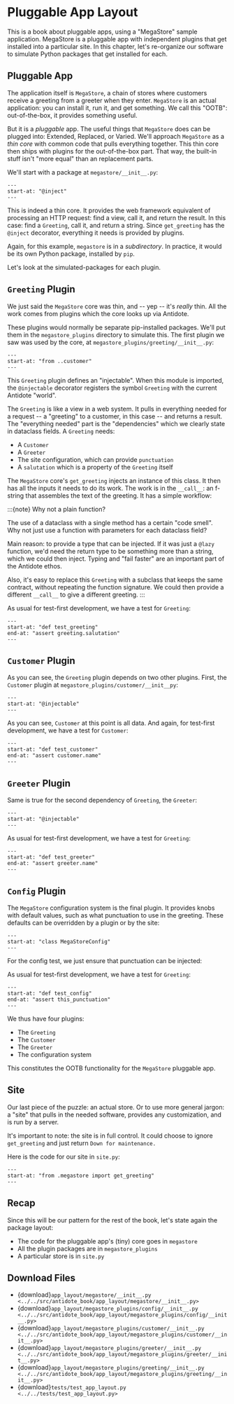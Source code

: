 # Pluggable App Layout

This is a book about pluggable apps, using a "MegaStore" sample application.
MegaStore is a pluggable app with independent plugins that get installed into a particular site.
In this chapter, let's re-organize our software to simulate Python packages that get installed for each.

## Pluggable App

The application itself is `MegaStore`, a chain of stores where customers receive a greeting from a greeter when they enter.
`MegaStore` is an actual application: you can install it, run it, and get something.
We call this "OOTB": out-of-the-box, it provides something useful.

But it is a *pluggable* app.
The useful things that `MegaStore` does can be plugged into: Extended, Replaced, or Varied.
We'll approach `MegaStore` as a *thin core* with common code that pulls everything together.
This thin core then ships with plugins for the out-of-the-box part.
That way, the built-in stuff isn't "more equal" than an replacement parts.

We'll start with a package at `megastore/__init__.py`:

```{literalinclude} ../../src/antidote_book/app_layout/megastore/__init__.py
---
start-at: "@inject"
---
```

This is indeed a thin core.
It provides the web framework equivalent of processing an HTTP request: find a view, call it, and return the result.
In this case: find a `Greeting`, call it, and return a string.
Since `get_greeting` has the `@inject` decorator, everything it needs is provided by plugins.

Again, for this example, `megastore` is in a *subdirectory*.
In practice, it would be its own Python package, installed by `pip`.

Let's look at the simulated-packages for each plugin.

## `Greeting` Plugin

We just said the `MegaStore` core was thin, and -- yep -- it's *really* thin.
All the work comes from plugins which the core looks up via Antidote.

These plugins would normally be separate pip-installed packages.
We'll put them in the `megastore_plugins` directory to simulate this.
The first plugin we saw was used by the core, at `megastore_plugins/greeting/__init__.py`:

```{literalinclude} ../../src/antidote_book/app_layout/megastore_plugins/greeting/__init__.py
---
start-at: "from ..customer"
---
```

This `Greeting` plugin defines an "injectable".
When this module is imported, the `@injectable` decorator registers the symbol `Greeting` with the current Antidote "world".

The `Greeting` is like a view in a web system.
It pulls in everything needed for a request -- a "greeting" to a customer, in this case -- and returns a result.
The "everything needed" part is the "dependencies" which we clearly state in dataclass fields.
A `Greeting` needs:

- A `Customer`
- A `Greeter`
- The site configuration, which can provide `punctuation`
- A `salutation` which is a property of the `Greeting` itself

The `MegaStore` core's `get_greeting` injects an instance of this class.
It then has all the inputs it needs to do its work.
The work is in the `__call__`: an f-string that assembles the text of the greeting.
It has a simple workflow:

:::{note} Why not a plain function?

The use of a dataclass with a single method has a certain "code smell".
Why not just use a function with parameters for each dataclass field?

Main reason: to provide a type that can be injected.
If it was just a `@lazy` function, we'd need the return type to be something more than a string, which we could then inject.
Typing and "fail faster" are an important part of the Antidote ethos.

Also, it's easy to replace this `Greeting` with a subclass that keeps the same contract, without repeating the function signature.
We could then provide a different `__call__` to give a different greeting.
:::

As usual for test-first development, we have a test for `Greeting`:

```{literalinclude} ../../tests/test_app_layout.py
---
start-at: "def test_greeting"
end-at: "assert greeting.salutation"
---
```

## `Customer` Plugin

As you can see, the `Greeting` plugin depends on two other plugins.
First, the `Customer` plugin at `megastore_plugins/customer/__init__py`:

```{literalinclude} ../../src/antidote_book/app_layout/megastore_plugins/customer/__init__.py
---
start-at: "@injectable"
---
```

As you can see, `Customer` at this point is all data.
And again, for test-first development, we have a test for `Customer`:

```{literalinclude} ../../tests/test_app_layout.py
---
start-at: "def test_customer"
end-at: "assert customer.name"
---
```

## `Greeter` Plugin

Same is true for the second dependency of `Greeting`, the `Greeter`:

```{literalinclude} ../../src/antidote_book/app_layout/megastore_plugins/greeter/__init__.py
---
start-at: "@injectable"
---
```

As usual for test-first development, we have a test for `Greeting`:

```{literalinclude} ../../tests/test_app_layout.py
---
start-at: "def test_greeter"
end-at: "assert greeter.name"
---
```

## `Config` Plugin

The `MegaStore` configuration system is the final plugin.
It provides knobs with default values, such as what punctuation to use in the greeting.
These defaults can be overridden by a plugin or by the site:

```{literalinclude} ../../src/antidote_book/app_layout/megastore_plugins/config/__init__.py
---
start-at: "class MegaStoreConfig"
---
```

For the config test, we just ensure that punctuation can be injected:

As usual for test-first development, we have a test for `Greeting`:

```{literalinclude} ../../tests/test_app_layout.py
---
start-at: "def test_config"
end-at: "assert this_punctuation"
---
```

We thus have four plugins:

- The `Greeting`
- The `Customer`
- The `Greeter`
- The configuration system

This constitutes the OOTB functionality for the `MegaStore` pluggable app.

## Site

Our last piece of the puzzle: an actual store.
Or to use more general jargon: a "site" that pulls in the needed software, provides any customization, and is run by a server.

It's important to note: the site is in full control.
It could choose to ignore `get_greeting` and just return `Down for maintenance.`

Here is the code for our site in `site.py`:

```{literalinclude} ../../src/antidote_book/app_layout/site.py
---
start-at: "from .megastore import get_greeting"
---
```

## Recap

Since this will be our pattern for the rest of the book, let's state again the package layout:

- The code for the pluggable app's (tiny) core goes in `megastore`
- All the plugin packages are in `megastore_plugins`
- A particular store is in `site.py`

## Download Files

- {download}`app_layout/megastore/__init__.py <../../src/antidote_book/app_layout/megastore/__init__.py>`
- {download}`app_layout/megastore_plugins/config/__init__.py <../../src/antidote_book/app_layout/megastore_plugins/config/__init__.py>`
- {download}`app_layout/megastore_plugins/customer/__init__.py <../../src/antidote_book/app_layout/megastore_plugins/customer/__init__.py>`
- {download}`app_layout/megastore_plugins/greeter/__init__.py <../../src/antidote_book/app_layout/megastore_plugins/greeter/__init__.py>`
- {download}`app_layout/megastore_plugins/greeting/__init__.py <../../src/antidote_book/app_layout/megastore_plugins/greeting/__init__.py>`
- {download}`tests/test_app_layout.py <../../tests/test_app_layout.py>`
